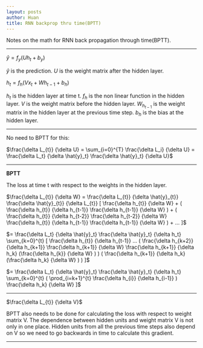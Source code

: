 ```yaml
---
layout: posts
author: Huan
title: RNN backprop thru time(BPTT)
---
```


Notes on the math for RNN back propagation through time(BPTT).

---

$\hat{y} = f_y (U h_t + b_y)$

$\hat{y}$  is the prediction.
$U$ is the weight matrix after the hidden layer.

$h_{t} = f_{h} (Vx_t + Wh_{t-1} + b_{h})$

$h_{t}$ is the hidden layer at time t.
$f_{h}$ is the non linear function in the hidden layer.
$V$ is the weight matrix before the hidden layer.
$W_{h_{t-1}}$ is the weight matrix in the hidden layer at the previous time step.
$b_{h}$ is the bias at the hidden layer.

---

No need to BPTT for this:

$\frac{\delta L_{t}} {\delta U} =
\sum_{i=0}^{T} \frac{\delta L_i} {\delta U} =
\frac{\delta L_t} {\delta \hat{y}_t}
\frac{\delta \hat{y}_t} {\delta U}$

---

**BPTT**

The loss at time t with respect to the weights in the hidden layer.

$\frac{\delta L_{t}} {\delta W} =
\frac{\delta L_{t}} {\delta \hat{y}_{t}}
\frac{\delta \hat{y}_{t}} {\delta L_{t}}
[
\frac{\delta h_{t}} {\delta W} +
( \frac{\delta h_{t}} {\delta h_{t-1}}
\frac{\delta h_{t-1}} {\delta W} ) +
( \frac{\delta h_{t}} {\delta h_{t-2}}
\frac{\delta h_{t-2}} {\delta W}
\frac{\delta h_{t}} {\delta h_{t-1}}
\frac{\delta h_{t-1}} {\delta W} ) + ...
]$

$=
\frac{\delta L_t} {\delta \hat{y}_t}
\frac{\delta \hat{y}_t} {\delta h_t}
\sum_{k=0}^{t} [ \frac{\delta h_{t}} {\delta h_{t-1}} ...
( \frac{\delta h_{k+2}} {\delta h_{k+1}}
\frac{\delta h_{k+1}} {\delta W}
\frac{\delta h_{k+1}} {\delta h_k}
(\frac{\delta h_{k}} {\delta W} ) )
( \frac{\delta h_{k+1}} {\delta h_k}
(\frac{\delta h_k} {\delta W} ) ) ]$

$=
\frac{\delta L_t} {\delta \hat{y}_t}
\frac{\delta \hat{y}_t} {\delta h_t}
\sum_{k=0}^{t}
( \prod_{i=k+1}^{t}
\frac{\delta h_{i}} {\delta h_{i-1}} )
\frac{\delta h_k} {\delta W} ]$

---

$\frac{\delta L_{t}} {\delta V}$

BPTT also needs to be done for calculating the loss with respect to weight matrix V.
The dependence between hidden units and weight matrix V is  not only in one place.
Hidden units from all the previous time steps also depend on V so we need to go
backwards in time to calculate this gradient.

---

<br>
